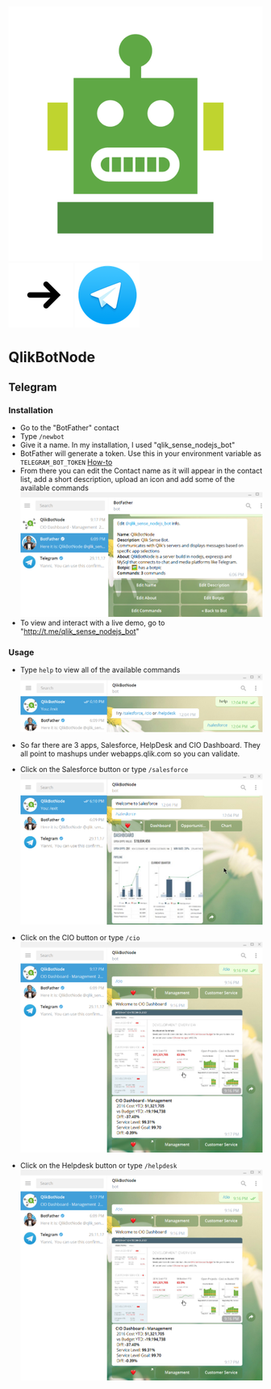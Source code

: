 ![Qlik Sense Bot](/screenshots/general/qlik_sense_bot-V2-01.png?raw=true "Qlik Sense Bot") ![Right Arrow](/screenshots/general/arrow-right_128x128.png?raw=true "Right Arrow") ![Telegram](/screenshots/telegram/128x128.png?raw=true "Telegram")

# QlikBotNode 

## Telegram

### Installation

- Go to the "BotFather" contact
- Type `/newbot`
- Give it a name. In my installation, I used "qlik_sense_nodejs_bot"
- BotFather will generate a token. Use this in your environment variable as `TELEGRAM_BOT_TOKEN` [How-to](https://github.com/qlik-bots/QlikBotNode#usage)
- From there you can edit the Contact name as it will appear in the contact list, add a short description, upload an icon and add some of the available commands
![Settings](/screenshots/telegram/settings.png?raw=true "Settings")
- To view and interact with a live demo, go to "http://t.me/qlik_sense_nodejs_bot"

### Usage

- Type `help` to view all of the available commands
![Main](/screenshots/telegram/main.png?raw=true "Main")

- So far there are 3 apps, Salesforce, HelpDesk and CIO Dashboard. They all point to mashups under webapps.qlik.com so you can validate.

- Click on the Salesforce button or type `/salesforce`
![Salesforce](/screenshots/telegram/salesforce.png?raw=true "Salesforce")

- Click on the CIO button or type `/cio`
![Salesforce](/screenshots/telegram/cio-dashboard-management.png?raw=true "Salesforce")

- Click on the Helpdesk button or type `/helpdesk`
![Salesforce](/screenshots/telegram/cio-dashboard-management.png?raw=true "Salesforce")